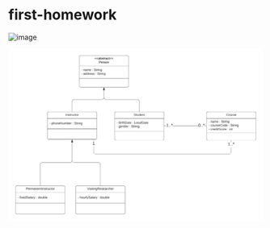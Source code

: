 # first-homework

![image](https://user-images.githubusercontent.com/58683636/128644609-af897280-df43-44ae-9956-cd9fc2e1adc6.png)

![image](https://github.com/113-GittiGidiyor-Java-Spring-Bootcamp/first-homework-muhittinpalamutcu/blob/main/SchoolManagementSystem_UML_ClassDiagram.png?raw=true)